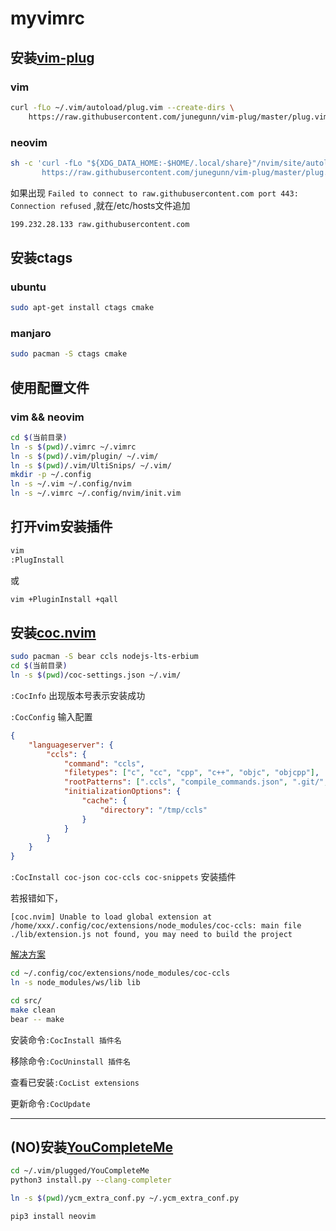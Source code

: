 # myvimrc

## 安装[vim-plug](https://github.com/junegunn/vim-plug/)

### vim

```bash
curl -fLo ~/.vim/autoload/plug.vim --create-dirs \
    https://raw.githubusercontent.com/junegunn/vim-plug/master/plug.vim
```

### neovim

```bash
sh -c 'curl -fLo "${XDG_DATA_HOME:-$HOME/.local/share}"/nvim/site/autoload/plug.vim --create-dirs \
       https://raw.githubusercontent.com/junegunn/vim-plug/master/plug.vim'
```

如果出现 ```Failed to connect to raw.githubusercontent.com port 443: Connection refused``` ,就在/etc/hosts文件追加

```bash
199.232.28.133 raw.githubusercontent.com
```

## 安装ctags

### ubuntu

```bash
sudo apt-get install ctags cmake
```

### manjaro

```bash
sudo pacman -S ctags cmake
```

## 使用配置文件

### vim && neovim

```bash
cd $(当前目录)
ln -s $(pwd)/.vimrc ~/.vimrc
ln -s $(pwd)/.vim/plugin/ ~/.vim/
ln -s $(pwd)/.vim/UltiSnips/ ~/.vim/
mkdir -p ~/.config
ln -s ~/.vim ~/.config/nvim
ln -s ~/.vimrc ~/.config/nvim/init.vim
```

## 打开vim安装插件

```bash
vim
:PlugInstall
```

或

```bash
vim +PluginInstall +qall
```

## 安装[coc.nvim](https://github.com/neoclide/coc.nvim)

```bash
sudo pacman -S bear ccls nodejs-lts-erbium
cd $(当前目录)
ln -s $(pwd)/coc-settings.json ~/.vim/
```

`:CocInfo` 出现版本号表示安装成功

`:CocConfig` 输入配置

```json
{
    "languageserver": {
        "ccls": {
            "command": "ccls",
            "filetypes": ["c", "cc", "cpp", "c++", "objc", "objcpp"],
            "rootPatterns": [".ccls", "compile_commands.json", ".git/", ".hg/"],
            "initializationOptions": {
                "cache": {
                    "directory": "/tmp/ccls"
                }
            }
        }
    }
}
```

`:CocInstall coc-json coc-ccls coc-snippets` 安装插件


若报错如下，

```
[coc.nvim] Unable to load global extension at /home/xxx/.config/coc/extensions/node_modules/coc-ccls: main file ./lib/extension.js not found, you may need to build the project
```

[解决方案](https://github.com/neoclide/coc.nvim/issues/2088#issuecomment-648801572)

```bash
cd ~/.config/coc/extensions/node_modules/coc-ccls
ln -s node_modules/ws/lib lib
```

```bash
cd src/
make clean
bear -- make
```

安装命令`:CocInstall 插件名`

移除命令`:CocUninstall 插件名`

查看已安装`:CocList extensions`

更新命令`:CocUpdate`




---

## (NO)安装[YouCompleteMe](https://github.com/ycm-core/YouCompleteMe)

```bash
cd ~/.vim/plugged/YouCompleteMe
python3 install.py --clang-completer
```

```bash
ln -s $(pwd)/ycm_extra_conf.py ~/.ycm_extra_conf.py
```

```bash
pip3 install neovim
```
